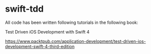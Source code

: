 # swift-tdd
All code has been written following tutorials in the following book:

Test Driven iOS Development with Swift 4

https://www.packtpub.com/application-development/test-driven-ios-development-swift-4-third-edition
